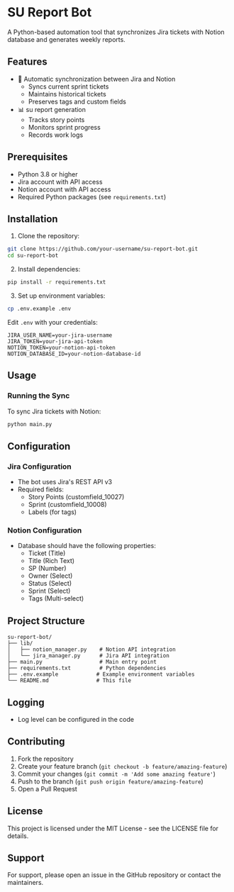 # SU Report Bot

A Python-based automation tool that synchronizes Jira tickets with Notion database and generates weekly reports.

## Features

- 🔄 Automatic synchronization between Jira and Notion
  - Syncs current sprint tickets
  - Maintains historical tickets
  - Preserves tags and custom fields
- 📊 su report generation
  - Tracks story points
  - Monitors sprint progress
  - Records work logs

## Prerequisites

- Python 3.8 or higher
- Jira account with API access
- Notion account with API access
- Required Python packages (see `requirements.txt`)

## Installation

1. Clone the repository:
```bash
git clone https://github.com/your-username/su-report-bot.git
cd su-report-bot
```

2. Install dependencies:
```bash
pip install -r requirements.txt
```

3. Set up environment variables:
```bash
cp .env.example .env
```
Edit `.env` with your credentials:
```
JIRA_USER_NAME=your-jira-username
JIRA_TOKEN=your-jira-api-token
NOTION_TOKEN=your-notion-api-token
NOTION_DATABASE_ID=your-notion-database-id
```

## Usage

### Running the Sync

To sync Jira tickets with Notion:
```bash
python main.py
```

## Configuration

### Jira Configuration
- The bot uses Jira's REST API v3
- Required fields:
  - Story Points (customfield_10027)
  - Sprint (customfield_10008)
  - Labels (for tags)

### Notion Configuration
- Database should have the following properties:
  - Ticket (Title)
  - Title (Rich Text)
  - SP (Number)
  - Owner (Select)
  - Status (Select)
  - Sprint (Select)
  - Tags (Multi-select)

## Project Structure

```
su-report-bot/
├── lib/
│   ├── notion_manager.py    # Notion API integration
│   └── jira_manager.py      # Jira API integration
├── main.py                  # Main entry point
├── requirements.txt         # Python dependencies
├── .env.example            # Example environment variables
└── README.md               # This file
```

## Logging

- Log level can be configured in the code

## Contributing

1. Fork the repository
2. Create your feature branch (`git checkout -b feature/amazing-feature`)
3. Commit your changes (`git commit -m 'Add some amazing feature'`)
4. Push to the branch (`git push origin feature/amazing-feature`)
5. Open a Pull Request

## License

This project is licensed under the MIT License - see the LICENSE file for details.

## Support

For support, please open an issue in the GitHub repository or contact the maintainers. 